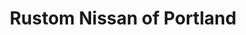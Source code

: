 ---
title: "Rustom Nissan of Portland"
url: /portland/rustom-nissan-of-portland/
shop: Autowerkstatt
---